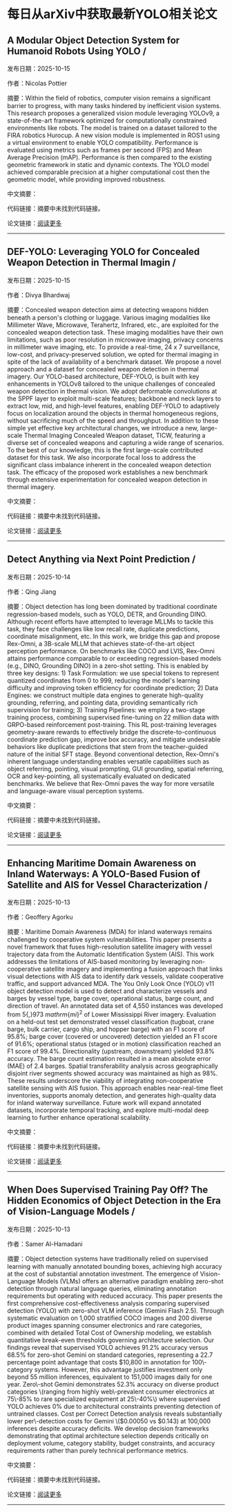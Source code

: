 # 每日从arXiv中获取最新YOLO相关论文


## A Modular Object Detection System for Humanoid Robots Using YOLO / 

发布日期：2025-10-15

作者：Nicolas Pottier

摘要：Within the field of robotics, computer vision remains a significant barrier to progress, with many tasks hindered by inefficient vision systems. This research proposes a generalized vision module leveraging YOLOv9, a state\-of\-the\-art framework optimized for computationally constrained environments like robots. The model is trained on a dataset tailored to the FIRA robotics Hurocup. A new vision module is implemented in ROS1 using a virtual environment to enable YOLO compatibility. Performance is evaluated using metrics such as frames per second \(FPS\) and Mean Average Precision \(mAP\). Performance is then compared to the existing geometric framework in static and dynamic contexts. The YOLO model achieved comparable precision at a higher computational cost then the geometric model, while providing improved robustness.

中文摘要：


代码链接：摘要中未找到代码链接。

论文链接：[阅读更多](http://arxiv.org/abs/2510.13625v1)

---


## DEF\-YOLO: Leveraging YOLO for Concealed Weapon Detection in Thermal Imagin / 

发布日期：2025-10-15

作者：Divya Bhardwaj

摘要：Concealed weapon detection aims at detecting weapons hidden beneath a person's clothing or luggage. Various imaging modalities like Millimeter Wave, Microwave, Terahertz, Infrared, etc., are exploited for the concealed weapon detection task. These imaging modalities have their own limitations, such as poor resolution in microwave imaging, privacy concerns in millimeter wave imaging, etc. To provide a real\-time, 24 x 7 surveillance, low\-cost, and privacy\-preserved solution, we opted for thermal imaging in spite of the lack of availability of a benchmark dataset. We propose a novel approach and a dataset for concealed weapon detection in thermal imagery. Our YOLO\-based architecture, DEF\-YOLO, is built with key enhancements in YOLOv8 tailored to the unique challenges of concealed weapon detection in thermal vision. We adopt deformable convolutions at the SPPF layer to exploit multi\-scale features; backbone and neck layers to extract low, mid, and high\-level features, enabling DEF\-YOLO to adaptively focus on localization around the objects in thermal homogeneous regions, without sacrificing much of the speed and throughput. In addition to these simple yet effective key architectural changes, we introduce a new, large\-scale Thermal Imaging Concealed Weapon dataset, TICW, featuring a diverse set of concealed weapons and capturing a wide range of scenarios. To the best of our knowledge, this is the first large\-scale contributed dataset for this task. We also incorporate focal loss to address the significant class imbalance inherent in the concealed weapon detection task. The efficacy of the proposed work establishes a new benchmark through extensive experimentation for concealed weapon detection in thermal imagery.

中文摘要：


代码链接：摘要中未找到代码链接。

论文链接：[阅读更多](http://arxiv.org/abs/2510.13326v1)

---


## Detect Anything via Next Point Prediction / 

发布日期：2025-10-14

作者：Qing Jiang

摘要：Object detection has long been dominated by traditional coordinate regression\-based models, such as YOLO, DETR, and Grounding DINO. Although recent efforts have attempted to leverage MLLMs to tackle this task, they face challenges like low recall rate, duplicate predictions, coordinate misalignment, etc. In this work, we bridge this gap and propose Rex\-Omni, a 3B\-scale MLLM that achieves state\-of\-the\-art object perception performance. On benchmarks like COCO and LVIS, Rex\-Omni attains performance comparable to or exceeding regression\-based models \(e.g., DINO, Grounding DINO\) in a zero\-shot setting. This is enabled by three key designs: 1\) Task Formulation: we use special tokens to represent quantized coordinates from 0 to 999, reducing the model's learning difficulty and improving token efficiency for coordinate prediction; 2\) Data Engines: we construct multiple data engines to generate high\-quality grounding, referring, and pointing data, providing semantically rich supervision for training; 3\) Training Pipelines: we employ a two\-stage training process, combining supervised fine\-tuning on 22 million data with GRPO\-based reinforcement post\-training. This RL post\-training leverages geometry\-aware rewards to effectively bridge the discrete\-to\-continuous coordinate prediction gap, improve box accuracy, and mitigate undesirable behaviors like duplicate predictions that stem from the teacher\-guided nature of the initial SFT stage. Beyond conventional detection, Rex\-Omni's inherent language understanding enables versatile capabilities such as object referring, pointing, visual prompting, GUI grounding, spatial referring, OCR and key\-pointing, all systematically evaluated on dedicated benchmarks. We believe that Rex\-Omni paves the way for more versatile and language\-aware visual perception systems.

中文摘要：


代码链接：摘要中未找到代码链接。

论文链接：[阅读更多](http://arxiv.org/abs/2510.12798v1)

---


## Enhancing Maritime Domain Awareness on Inland Waterways: A YOLO\-Based Fusion of Satellite and AIS for Vessel Characterization / 

发布日期：2025-10-13

作者：Geoffery Agorku

摘要：Maritime Domain Awareness \(MDA\) for inland waterways remains challenged by cooperative system vulnerabilities. This paper presents a novel framework that fuses high\-resolution satellite imagery with vessel trajectory data from the Automatic Identification System \(AIS\). This work addresses the limitations of AIS\-based monitoring by leveraging non\-cooperative satellite imagery and implementing a fusion approach that links visual detections with AIS data to identify dark vessels, validate cooperative traffic, and support advanced MDA. The You Only Look Once \(YOLO\) v11 object detection model is used to detect and characterize vessels and barges by vessel type, barge cover, operational status, barge count, and direction of travel. An annotated data set of 4,550 instances was developed from $5\{,\}973~mathrm\{mi\}^2$ of Lower Mississippi River imagery. Evaluation on a held\-out test set demonstrated vessel classification \(tugboat, crane barge, bulk carrier, cargo ship, and hopper barge\) with an F1 score of 95.8%; barge cover \(covered or uncovered\) detection yielded an F1 score of 91.6%; operational status \(staged or in motion\) classification reached an F1 score of 99.4%. Directionality \(upstream, downstream\) yielded 93.8% accuracy. The barge count estimation resulted in a mean absolute error \(MAE\) of 2.4 barges. Spatial transferability analysis across geographically disjoint river segments showed accuracy was maintained as high as 98%. These results underscore the viability of integrating non\-cooperative satellite sensing with AIS fusion. This approach enables near\-real\-time fleet inventories, supports anomaly detection, and generates high\-quality data for inland waterway surveillance. Future work will expand annotated datasets, incorporate temporal tracking, and explore multi\-modal deep learning to further enhance operational scalability.

中文摘要：


代码链接：摘要中未找到代码链接。

论文链接：[阅读更多](http://arxiv.org/abs/2510.11449v1)

---


## When Does Supervised Training Pay Off? The Hidden Economics of Object Detection in the Era of Vision\-Language Models / 

发布日期：2025-10-13

作者：Samer Al\-Hamadani

摘要：Object detection systems have traditionally relied on supervised learning with manually annotated bounding boxes, achieving high accuracy at the cost of substantial annotation investment. The emergence of Vision\-Language Models \(VLMs\) offers an alternative paradigm enabling zero\-shot detection through natural language queries, eliminating annotation requirements but operating with reduced accuracy. This paper presents the first comprehensive cost\-effectiveness analysis comparing supervised detection \(YOLO\) with zero\-shot VLM inference \(Gemini Flash 2.5\). Through systematic evaluation on 1,000 stratified COCO images and 200 diverse product images spanning consumer electronics and rare categories, combined with detailed Total Cost of Ownership modeling, we establish quantitative break\-even thresholds governing architecture selection. Our findings reveal that supervised YOLO achieves 91.2% accuracy versus 68.5% for zero\-shot Gemini on standard categories, representing a 22.7 percentage point advantage that costs $10,800 in annotation for 100\-category systems. However, this advantage justifies investment only beyond 55 million inferences, equivalent to 151,000 images daily for one year. Zero\-shot Gemini demonstrates 52.3% accuracy on diverse product categories \(ranging from highly web\-prevalent consumer electronics at 75\-85% to rare specialized equipment at 25\-40%\) where supervised YOLO achieves 0% due to architectural constraints preventing detection of untrained classes. Cost per Correct Detection analysis reveals substantially lower per\-detection costs for Gemini \($0.00050 vs $0.143\) at 100,000 inferences despite accuracy deficits. We develop decision frameworks demonstrating that optimal architecture selection depends critically on deployment volume, category stability, budget constraints, and accuracy requirements rather than purely technical performance metrics.

中文摘要：


代码链接：摘要中未找到代码链接。

论文链接：[阅读更多](http://arxiv.org/abs/2510.11302v1)

---

